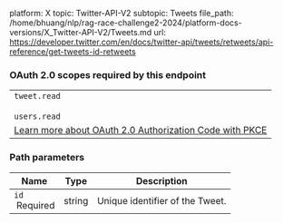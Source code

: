 platform: X
topic: Twitter-API-V2
subtopic: Tweets
file_path: /home/bhuang/nlp/rag-race-challenge2-2024/platform-docs-versions/X_Twitter-API-V2/Tweets.md
url: https://developer.twitter.com/en/docs/twitter-api/tweets/retweets/api-reference/get-tweets-id-retweets

### OAuth 2.0 scopes required by this endpoint

|     |
| --- |
| `tweet.read`<br><br>`users.read` |
| [Learn more about OAuth 2.0 Authorization Code with PKCE](https://developer.twitter.com/en/docs/twitter-api/oauth2) |

### Path parameters

| Name | Type | Description |
| --- | --- | --- |
| `id`  <br> Required | string | Unique identifier of the Tweet. |